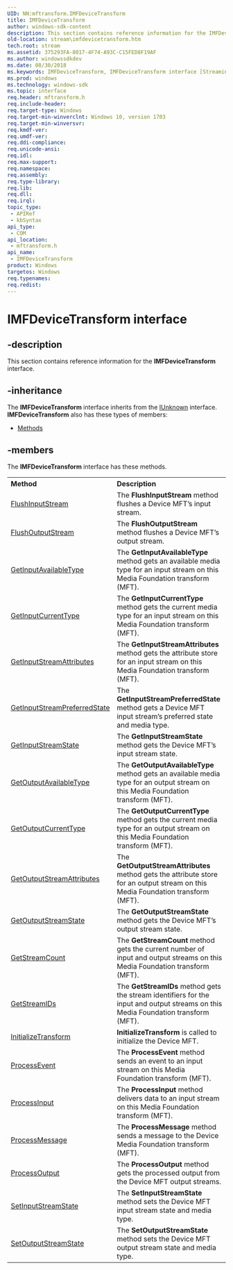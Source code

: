 ```yaml
---
UID: NN:mftransform.IMFDeviceTransform
title: IMFDeviceTransform
author: windows-sdk-content
description: This section contains reference information for the IMFDeviceTransform interface.
old-location: stream\imfdevicetransform.htm
tech.root: stream
ms.assetid: 375293FA-8017-4F74-A93C-C15FED8F19AF
ms.author: windowssdkdev
ms.date: 08/30/2018
ms.keywords: IMFDeviceTransform, IMFDeviceTransform interface [Streaming Media Devices], IMFDeviceTransform interface [Streaming Media Devices],described, mftransform/IMFDeviceTransform, stream.imfdevicetransform
ms.prod: windows
ms.technology: windows-sdk
ms.topic: interface
req.header: mftransform.h
req.include-header: 
req.target-type: Windows
req.target-min-winverclnt: Windows 10, version 1703
req.target-min-winversvr: 
req.kmdf-ver: 
req.umdf-ver: 
req.ddi-compliance: 
req.unicode-ansi: 
req.idl: 
req.max-support: 
req.namespace: 
req.assembly: 
req.type-library: 
req.lib: 
req.dll: 
req.irql: 
topic_type:
 - APIRef
 - kbSyntax
api_type:
 - COM
api_location:
 - mftransform.h
api_name:
 - IMFDeviceTransform
product: Windows
targetos: Windows
req.typenames: 
req.redist: 
---
```


# IMFDeviceTransform interface


## -description


This section contains reference information for the <b>IMFDeviceTransform</b> interface.


## -inheritance

The <b xmlns:loc="http://microsoft.com/wdcml/l10n">IMFDeviceTransform</b> interface inherits from the <a href="https://msdn.microsoft.com/33f1d79a-33fc-4ce5-a372-e08bda378332">IUnknown</a> interface. <b>IMFDeviceTransform</b> also has these types of members:
<ul>
<li><a href="https://docs.microsoft.com/">Methods</a></li>
</ul>

## -members

The <b>IMFDeviceTransform</b> interface has these methods.
<table class="members" id="memberListMethods">
<tr>
<th align="left" width="37%">Method</th>
<th align="left" width="63%">Description</th>
</tr>
<tr data="declared;">
<td align="left" width="37%">
<a href="https://msdn.microsoft.com/646A9446-B87A-40B5-8A0F-9DE67286825B">FlushInputStream</a>
</td>
<td align="left" width="63%">
The <b>FlushInputStream</b> method flushes a Device MFT’s input stream.

</td>
</tr>
<tr data="declared;">
<td align="left" width="37%">
<a href="https://msdn.microsoft.com/261CA606-2813-4FE4-955D-6AEA338EC0FC">FlushOutputStream</a>
</td>
<td align="left" width="63%">
The <b>FlushOutputStream</b> method flushes a Device MFT’s output stream.

</td>
</tr>
<tr data="declared;">
<td align="left" width="37%">
<a href="https://msdn.microsoft.com/7F3DA67A-AC31-43A5-83AF-7744F6AA5810">GetInputAvailableType</a>
</td>
<td align="left" width="63%">
The <b>GetInputAvailableType</b> method gets an available media type for an input stream on this Media Foundation transform (MFT).

</td>
</tr>
<tr data="declared;">
<td align="left" width="37%">
<a href="https://msdn.microsoft.com/8E2955AD-ECBD-4C24-972A-8F670DC08F0F">GetInputCurrentType</a>
</td>
<td align="left" width="63%">
The <b>GetInputCurrentType</b> method gets the current media type for an input stream on this Media Foundation transform (MFT).

</td>
</tr>
<tr data="declared;">
<td align="left" width="37%">
<a href="https://msdn.microsoft.com/087696C2-BD29-4BAE-8285-1B127E0D076E">GetInputStreamAttributes</a>
</td>
<td align="left" width="63%">
The <b>GetInputStreamAttributes</b> method gets the attribute store for an input stream on this Media Foundation transform (MFT).

</td>
</tr>
<tr data="declared;">
<td align="left" width="37%">
<a href="https://msdn.microsoft.com/56334B73-DCBC-4999-9685-2489D6C15E2E">GetInputStreamPreferredState</a>
</td>
<td align="left" width="63%">
The <b>GetInputStreamPreferredState</b> method gets a Device MFT input stream’s preferred state and media type.

</td>
</tr>
<tr data="declared;">
<td align="left" width="37%">
<a href="https://msdn.microsoft.com/B5319512-EC6C-4940-881E-3DB1CA7BF0E3">GetInputStreamState</a>
</td>
<td align="left" width="63%">
The  <b>GetInputStreamState</b> method gets the Device MFT’s input stream state.

</td>
</tr>
<tr data="declared;">
<td align="left" width="37%">
<a href="https://msdn.microsoft.com/B4224C70-5864-4AE3-8388-2B9A62517B62">GetOutputAvailableType</a>
</td>
<td align="left" width="63%">
The <b>GetOutputAvailableType</b> method gets an available media type for an output stream on this Media Foundation transform (MFT).

</td>
</tr>
<tr data="declared;">
<td align="left" width="37%">
<a href="https://msdn.microsoft.com/ABDDED13-5C35-4030-838B-92BECA23F6A2">GetOutputCurrentType</a>
</td>
<td align="left" width="63%">
The <b>GetOutputCurrentType</b> method gets the current media type for an output stream on this Media Foundation transform (MFT).

</td>
</tr>
<tr data="declared;">
<td align="left" width="37%">
<a href="https://msdn.microsoft.com/ABC8699B-0DFB-401B-9DB2-F3EBA5A64C8B">GetOutputStreamAttributes</a>
</td>
<td align="left" width="63%">
The <b>GetOutputStreamAttributes</b> method gets the attribute store for an output stream on this Media Foundation transform (MFT).

</td>
</tr>
<tr data="declared;">
<td align="left" width="37%">
<a href="https://msdn.microsoft.com/A79FC296-7D18-4C74-97E0-F37475AB90D5">GetOutputStreamState</a>
</td>
<td align="left" width="63%">
The  <b>GetOutputStreamState</b> method gets the Device MFT’s output stream state.

</td>
</tr>
<tr data="declared;">
<td align="left" width="37%">
<a href="https://msdn.microsoft.com/6FD4B393-05E6-4400-B1A3-D69B7F1B90F0">GetStreamCount</a>
</td>
<td align="left" width="63%">
The <b>GetStreamCount</b> method gets the current number of input and output streams on this Media Foundation transform (MFT).

</td>
</tr>
<tr data="declared;">
<td align="left" width="37%">
<a href="https://msdn.microsoft.com/378A8E3F-8B1E-4C0B-9C30-FE78E1939422">GetStreamIDs</a>
</td>
<td align="left" width="63%">
The  <b>GetStreamIDs</b> method gets the stream identifiers for the input and output streams on this Media Foundation transform (MFT).

</td>
</tr>
<tr data="declared;">
<td align="left" width="37%">
<a href="https://msdn.microsoft.com/02ACBC34-0514-4EAE-AC48-62F6AE219E93">InitializeTransform</a>
</td>
<td align="left" width="63%">
<b>InitializeTransform</b> is called to initialize the Device MFT.

</td>
</tr>
<tr data="declared;">
<td align="left" width="37%">
<a href="https://msdn.microsoft.com/6E8B208C-A492-41C8-9A86-34B11375053B">ProcessEvent</a>
</td>
<td align="left" width="63%">
The <b>ProcessEvent</b> method sends an event to an input stream on this Media Foundation transform (MFT).

</td>
</tr>
<tr data="declared;">
<td align="left" width="37%">
<a href="https://msdn.microsoft.com/EB4197BA-5963-45E7-B196-94F907637EBB">ProcessInput</a>
</td>
<td align="left" width="63%">
The <b>ProcessInput</b> method delivers data to an input stream on this Media Foundation transform (MFT).

</td>
</tr>
<tr data="declared;">
<td align="left" width="37%">
<a href="https://msdn.microsoft.com/890CAC55-CF9E-420C-ACFC-5A92E53258AA">ProcessMessage</a>
</td>
<td align="left" width="63%">
The    <b>ProcessMessage</b> method sends a message to the Device Media Foundation transform (MFT).

</td>
</tr>
<tr data="declared;">
<td align="left" width="37%">
<a href="https://msdn.microsoft.com/A99242D6-5225-493C-A5A8-CFDBB49D01A0">ProcessOutput</a>
</td>
<td align="left" width="63%">
The <b>ProcessOutput</b> method gets the processed output from the Device MFT output streams.

</td>
</tr>
<tr data="declared;">
<td align="left" width="37%">
<a href="https://msdn.microsoft.com/010E482E-7464-45AE-80B6-9456864E1C96">SetInputStreamState</a>
</td>
<td align="left" width="63%">
The <b>SetInputStreamState</b> method sets the Device MFT input stream state and media type.

</td>
</tr>
<tr data="declared;">
<td align="left" width="37%">
<a href="https://msdn.microsoft.com/E44A5D0C-440A-4929-9640-AD2F7AA7D19F">SetOutputStreamState</a>
</td>
<td align="left" width="63%">
The <b>SetOutputStreamState</b> method sets the Device MFT output stream state and media type.

</td>
</tr>
</table> 

